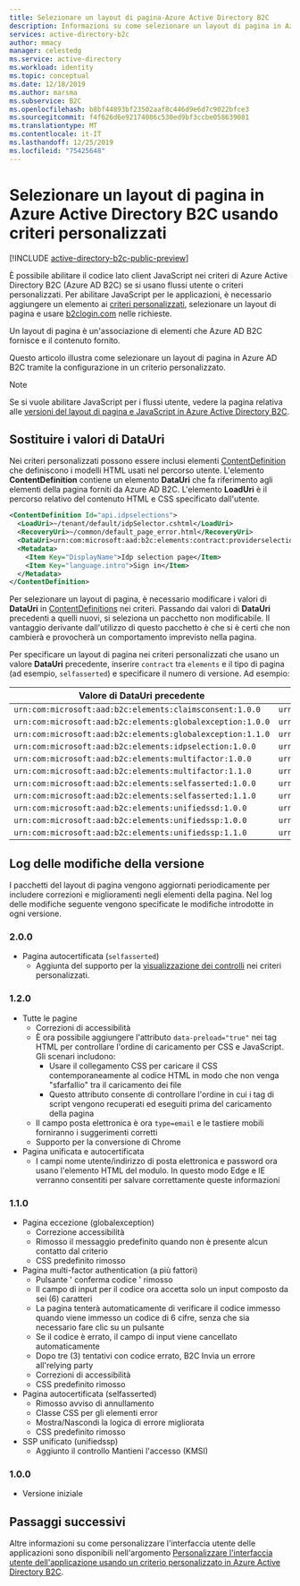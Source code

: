 ```yaml
---
title: Selezionare un layout di pagina-Azure Active Directory B2C
description: Informazioni su come selezionare un layout di pagina in Azure Active Directory B2C.
services: active-directory-b2c
author: mmacy
manager: celestedg
ms.service: active-directory
ms.workload: identity
ms.topic: conceptual
ms.date: 12/18/2019
ms.author: marsma
ms.subservice: B2C
ms.openlocfilehash: b8bf44893bf23502aaf8c446d9e6d7c9022bfce3
ms.sourcegitcommit: f4f626d6e92174086c530ed9bf3ccbe058639081
ms.translationtype: MT
ms.contentlocale: it-IT
ms.lasthandoff: 12/25/2019
ms.locfileid: "75425648"
---
```

# <a name="select-a-page-layout-in-azure-active-directory-b2c-using-custom-policies"></a>Selezionare un layout di pagina in Azure Active Directory B2C usando criteri personalizzati

[!INCLUDE [active-directory-b2c-public-preview](../../includes/active-directory-b2c-public-preview.md)]

È possibile abilitare il codice lato client JavaScript nei criteri di Azure Active Directory B2C (Azure AD B2C) se si usano flussi utente o criteri personalizzati. Per abilitare JavaScript per le applicazioni, è necessario aggiungere un elemento ai [criteri personalizzati](active-directory-b2c-overview-custom.md), selezionare un layout di pagina e usare [b2clogin.com](b2clogin.md) nelle richieste.

Un layout di pagina è un'associazione di elementi che Azure AD B2C fornisce e il contenuto fornito.

Questo articolo illustra come selezionare un layout di pagina in Azure AD B2C tramite la configurazione in un criterio personalizzato.

> [!NOTE]
> Se si vuole abilitare JavaScript per i flussi utente, vedere la pagina relativa alle [versioni del layout di pagina e JavaScript in Azure Active Directory B2C](user-flow-javascript-overview.md).

## <a name="replace-datauri-values"></a>Sostituire i valori di DataUri

Nei criteri personalizzati possono essere inclusi elementi [ContentDefinition](contentdefinitions.md) che definiscono i modelli HTML usati nel percorso utente. L'elemento **ContentDefinition** contiene un elemento **DataUri** che fa riferimento agli elementi della pagina forniti da Azure AD B2C. L'elemento **LoadUri** è il percorso relativo del contenuto HTML e CSS specificato dall'utente.

```XML
<ContentDefinition Id="api.idpselections">
  <LoadUri>~/tenant/default/idpSelector.cshtml</LoadUri>
  <RecoveryUri>~/common/default_page_error.html</RecoveryUri>
  <DataUri>urn:com:microsoft:aad:b2c:elements:contract:providerselection:1.0.0</DataUri>
  <Metadata>
    <Item Key="DisplayName">Idp selection page</Item>
    <Item Key="language.intro">Sign in</Item>
  </Metadata>
</ContentDefinition>
```

Per selezionare un layout di pagina, è necessario modificare i valori di **DataUri** in [ContentDefinitions](contentdefinitions.md) nei criteri. Passando dai valori di **DataUri** precedenti a quelli nuovi, si seleziona un pacchetto non modificabile. Il vantaggio derivante dall'utilizzo di questo pacchetto è che si è certi che non cambierà e provocherà un comportamento imprevisto nella pagina.

Per specificare un layout di pagina nei criteri personalizzati che usano un valore **DataUri** precedente, inserire `contract` tra `elements` e il tipo di pagina (ad esempio, `selfasserted`) e specificare il numero di versione. Ad esempio:

| Valore di DataUri precedente | Nuovo valore di DataUri |
| ----------------- | ----------------- |
| `urn:com:microsoft:aad:b2c:elements:claimsconsent:1.0.0` | `urn:com:microsoft:aad:b2c:elements:contract:claimsconsent:1.0.0` |
| `urn:com:microsoft:aad:b2c:elements:globalexception:1.0.0` | `urn:com:microsoft:aad:b2c:elements:contract:globalexception:1.0.0` |
| `urn:com:microsoft:aad:b2c:elements:globalexception:1.1.0` | `urn:com:microsoft:aad:b2c:elements:contract:globalexception:1.1.0` |
| `urn:com:microsoft:aad:b2c:elements:idpselection:1.0.0` | `urn:com:microsoft:aad:b2c:elements:contract:providerselection:1.0.0` |
| `urn:com:microsoft:aad:b2c:elements:multifactor:1.0.0` | `urn:com:microsoft:aad:b2c:elements:contract:multifactor:1.0.0` |
| `urn:com:microsoft:aad:b2c:elements:multifactor:1.1.0` | `urn:com:microsoft:aad:b2c:elements:contract:multifactor:1.1.0` |
| `urn:com:microsoft:aad:b2c:elements:selfasserted:1.0.0` | `urn:com:microsoft:aad:b2c:elements:contract:selfasserted:1.0.0` |
| `urn:com:microsoft:aad:b2c:elements:selfasserted:1.1.0` | `urn:com:microsoft:aad:b2c:elements:contract:selfasserted:1.1.0` |
| `urn:com:microsoft:aad:b2c:elements:unifiedssd:1.0.0` | `urn:com:microsoft:aad:b2c:elements:contract:unifiedssd:1.0.0` |
| `urn:com:microsoft:aad:b2c:elements:unifiedssp:1.0.0` | `urn:com:microsoft:aad:b2c:elements:contract:unifiedssp:1.0.0` |
| `urn:com:microsoft:aad:b2c:elements:unifiedssp:1.1.0` | `urn:com:microsoft:aad:b2c:elements:contract:unifiedssp:1.1.0` |

## <a name="version-change-log"></a>Log delle modifiche della versione

I pacchetti del layout di pagina vengono aggiornati periodicamente per includere correzioni e miglioramenti negli elementi della pagina. Nel log delle modifiche seguente vengono specificate le modifiche introdotte in ogni versione.

### <a name="200"></a>2.0.0

- Pagina autocertificata (`selfasserted`)
  - Aggiunta del supporto per la [visualizzazione dei controlli](display-controls.md) nei criteri personalizzati.

### <a name="120"></a>1.2.0

- Tutte le pagine
  - Correzioni di accessibilità
  - È ora possibile aggiungere l'attributo `data-preload="true"` nei tag HTML per controllare l'ordine di caricamento per CSS e JavaScript. Gli scenari includono:
    - Usare il collegamento CSS per caricare il CSS contemporaneamente al codice HTML in modo che non venga "sfarfallio" tra il caricamento dei file
    - Questo attributo consente di controllare l'ordine in cui i tag di script vengono recuperati ed eseguiti prima del caricamento della pagina
  - Il campo posta elettronica è ora `type=email` e le tastiere mobili forniranno i suggerimenti corretti
  - Supporto per la conversione di Chrome
- Pagina unificata e autocertificata
  - I campi nome utente/indirizzo di posta elettronica e password ora usano l'elemento HTML del modulo.  In questo modo Edge e IE verranno consentiti per salvare correttamente queste informazioni

### <a name="110"></a>1.1.0

- Pagina eccezione (globalexception)
  - Correzione accessibilità
  - Rimosso il messaggio predefinito quando non è presente alcun contatto dal criterio
  - CSS predefinito rimosso
- Pagina multi-factor authentication (a più fattori)
  - Pulsante ' conferma codice ' rimosso
  - Il campo di input per il codice ora accetta solo un input composto da sei (6) caratteri
  - La pagina tenterà automaticamente di verificare il codice immesso quando viene immesso un codice di 6 cifre, senza che sia necessario fare clic su un pulsante
  - Se il codice è errato, il campo di input viene cancellato automaticamente
  - Dopo tre (3) tentativi con codice errato, B2C Invia un errore all'relying party
  - Correzioni di accessibilità
  - CSS predefinito rimosso
- Pagina autocertificata (selfasserted)
  - Rimosso avviso di annullamento
  - Classe CSS per gli elementi error
  - Mostra/Nascondi la logica di errore migliorata
  - CSS predefinito rimosso
- SSP unificato (unifiedssp)
  - Aggiunto il controllo Mantieni l'accesso (KMSI)

### <a name="100"></a>1.0.0

- Versione iniziale

## <a name="next-steps"></a>Passaggi successivi

Altre informazioni su come personalizzare l'interfaccia utente delle applicazioni sono disponibili nell'argomento [Personalizzare l'interfaccia utente dell'applicazione usando un criterio personalizzato in Azure Active Directory B2C](active-directory-b2c-ui-customization-custom.md).
